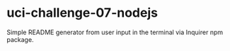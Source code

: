 # uci-challenge-07-nodejs
Simple README generator from user input in the terminal via Inquirer npm package.
